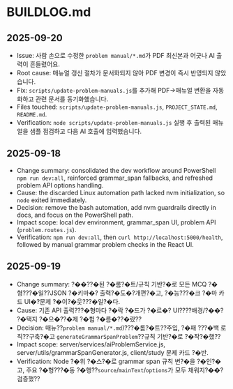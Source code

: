 ﻿# BUILDLOG.md

## 2025-09-20
- Issue: 사람 손으로 수정한 `problem manual/*.md`가 PDF 최신본과 어긋나 AI 출력이 흔들렸어요.
- Root cause: 매뉴얼 갱신 절차가 문서화되지 않아 PDF 변경이 즉시 반영되지 않았습니다.
- Fix: `scripts/update-problem-manuals.js`를 추가해 PDF→매뉴얼 변환을 자동화하고 관련 문서를 동기화했습니다.
- Files touched: `scripts/update-problem-manuals.js`, `PROJECT_STATE.md`, `README.md`.
- Verification: `node scripts/update-problem-manuals.js` 실행 후 출력된 매뉴얼을 샘플 점검하고 다음 AI 호출에 입력했습니다.

## 2025-09-18
- Change summary: consolidated the dev workflow around PowerShell `npm run dev:all`, reinforced grammar_span fallbacks, and refreshed problem API options handling.
- Cause: the discarded Linux automation path lacked nvm initialization, so `node` exited immediately.
- Decision: remove the bash automation, add nvm guardrails directly in docs, and focus on the PowerShell path.
- Impact scope: local dev environment, grammar_span UI, problem API (`problem.routes.js`).
- Verification: `npm run dev:all`, then `curl http://localhost:5000/health`, followed by manual grammar problem checks in the React UI.

## 2025-09-19
- Change summary: ?��??�된 ?�롬?�트/규칙 기반?�로 모든 MCQ ?�형???�일??JSON ?�키마�? 출력?�도�?개편?�고, ?�능???�크 ?�마 카드 UI�?문제 ?�이?�웃???�일?�다.
- Cause: 기존 API 출력???�형마다 ?�락 ?�드가 ?�르�? UI????배경/?��? ?�택지 ?�으�??�제 ?�험 ?�름�??�랐??
- Decision: 매뉴??`problem manual/*.md`)???�롬?�트??주입, ?�패 ???�백 로직??구축?�고 `generateGrammarSpanProblem`??규칙 기반?�로 ?�작?�했??
- Impact scope: server/services/aiProblemService.js, server/utils/grammarSpanGenerator.js, client/study 문제 카드 ?�반.
- Verification: Node ?�위 ?�스?�로 grammar span 규칙 변?�을 ?�인?�고, 주요 ?�형???�동 ?�행??`source`/`mainText`/`options`가 모두 채워지?��? 검증했??

